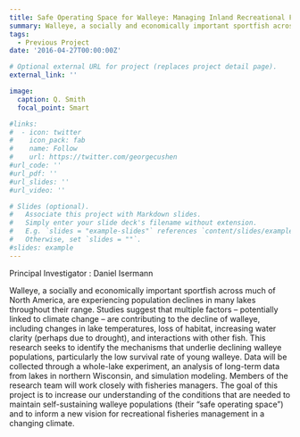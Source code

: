```yaml
---
title: Safe Operating Space for Walleye: Managing Inland Recreational Fisheries for Climate Change
summary: Walleye, a socially and economically important sportfish across much of North America, are experiencing population declines in many lakes throughout their range. Studies suggest that multiple factors – potentially linked to climate change – are contributing to the decline of walleye, including changes in lake temperatures, loss of habitat, increasing water clarity (perhaps due to drought), and interactions with other fish.
tags:
  - Previous Project 
date: '2016-04-27T00:00:00Z'

# Optional external URL for project (replaces project detail page).
external_link: ''

image:
  caption: Q. Smith
  focal_point: Smart

#links:
#  - icon: twitter
#    icon_pack: fab
#    name: Follow
#    url: https://twitter.com/georgecushen
#url_code: ''
#url_pdf: ''
#url_slides: ''
#url_video: ''

# Slides (optional).
#   Associate this project with Markdown slides.
#   Simply enter your slide deck's filename without extension.
#   E.g. `slides = "example-slides"` references `content/slides/example-slides.md`.
#   Otherwise, set `slides = ""`.
#slides: example
---
```

Principal Investigator :
Daniel Isermann

Walleye, a socially and economically important sportfish across much of North America, are experiencing population declines in many lakes throughout their range. Studies suggest that multiple factors – potentially linked to climate change – are contributing to the decline of walleye, including changes in lake temperatures, loss of habitat, increasing water clarity (perhaps due to drought), and interactions with other fish. This research seeks to identify the mechanisms that underlie declining walleye populations, particularly the low survival rate of young walleye. Data will be collected through a whole-lake experiment, an analysis of long-term data from lakes in northern Wisconsin, and simulation modeling. Members of the research team will work closely with fisheries managers. The goal of this project is to increase our understanding of the conditions that are needed to maintain self-sustaining walleye populations (their “safe operating space”) and to inform a new vision for recreational fisheries management in a changing climate.
